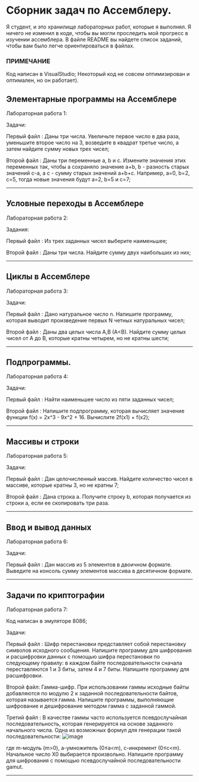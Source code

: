 # Сборник задач по Ассемблеру.

Я студент, и это хранилище лабораторных работ, которые я выполнял. Я ничего не изменил в коде, чтобы вы могли проследить мой прогресс в изучении ассемблера. В файле README вы найдете список заданий, чтобы вам было легче ориентироваться в файлах.

### ПРИМЕЧАНИЕ
Код написан в VisualStudio;
Некоторый код не совсем оптимизирован и оптимален, но он работает). 

## Элементарные программы на Ассемблере
Лабораторная работа 1:

Задачи:

Первый файл :
Даны три числа. 
Увеличьте первое число в два раза, уменьшите второе число на 3, возведите в квадрат третье число, а затем найдите сумму новых трех чисел;

Второй файл :
Даны три переменные a, b и c. Измените значения этих переменных так, чтобы a сохраняло значение a+b, b - разность старых значений c-a, а c - сумму старых значений a+b+c. 
Например, a=0, b=2, c=5, тогда новые значения будут a=2, b=5 и c=7;
   
 ----------------------------------------------------------------------------------------------------------------------------------------------------------
 ## Условные переходы в Ассемблере
Лабораторная работа 2: 

Задания:

Первый файл : 
Из трех заданных чисел выберите наименьшее;

Второй файл :
Даны три числа. Найдите сумму двух наибольших из них;

----------------------------------------------------------------------------------------------------------------------------------------------------------
## Циклы в Ассемблере
Лабораторная работа 3:

Задачи:

Первый файл :
Дано натуральное число n. 
Напишите программу, которая выводит произведение первых N четных натуральных чисел;

Второй файл :
Даны два целых числа A,B (A<B). 
Найдите сумму целых чисел от A до B, которые кратны четырем, но не кратны шести;

 ----------------------------------------------------------------------------------------------------------------------------------------------------------
 ## Подпрограммы.
Лабораторная работа 4:

Задачи:  	

Первый файл : Найти наименьшее число из пяти заданных чисел;

Второй файл : Напишите подпрограмму, которая вычисляет значение функции f(x) = 2x^3 - 9x^2 + 16. Вычислите 2f(x1) + f(x2);

 ----------------------------------------------------------------------------------------------------------------------------------------------------------
 ## Массивы и строки
Лабораторная работа 5:

Задачи: 

Первый файл : Дан целочисленный массив. Найдите количество чисел в массиве, которые кратны 3, но не кратны 7;

Второй файл : Дана строка a. Получите строку b, которая получается из строки a, если ее скопировать три раза.

 ----------------------------------------------------------------------------------------------------------------------------------------------------------
 ## Ввод и вывод данных
Лабораторная работа 6:

Задачи:

Первый файл : Дан массив из 5 элементов в двоичном формате. 
 Выведите на консоль сумму элементов массива в десятичном формате.
 
 ----------------------------------------------------------------------------------------------------------------------------------------------------------
 ## Задачи по криптографии
Лабораторная работа 7:

Код написан в эмуляторе 8086;

Задачи:

Первый файл : Шифр перестановки представляет собой перестановку символов исходного сообщения. Напишите программу для шифрования и расшифровки данных с помощью шифра перестановки по следующему правилу: в каждом байте последовательности сначала переставляются 1 и 3 биты, затем 4 и 7 биты. Напишите программу для расшифровки.

Второй файл: Гамма-шифр. При использовании гаммы исходные байты добавляются по модулю 2 к заданной последовательности байтов, которая называется гамма.
Напишите программы, выполняющие шифрование и дешифрование методом гамма с заданной гаммой.

Третий файл : В качестве гаммы часто используется псевдослучайная последовательность, которая генерируется на основе заданного начального числа. Одна из возможных формул для генерации такой последовательности: ![image](https://user-images.githubusercontent.com/122534600/212536666-9d2438e5-17eb-4eab-bd21-b9a4f0da88ab.png)

где m-модуль (m>0), a-умножитель (0≤a<m), c-инкремент (0≤c<m). Начальное число X0 выбирается произвольно. Напишите программу для шифрования с помощью псевдослучайной последовательности gamut.

 ----------------------------------------------------------------------------------------------------------------------------------------------------------
